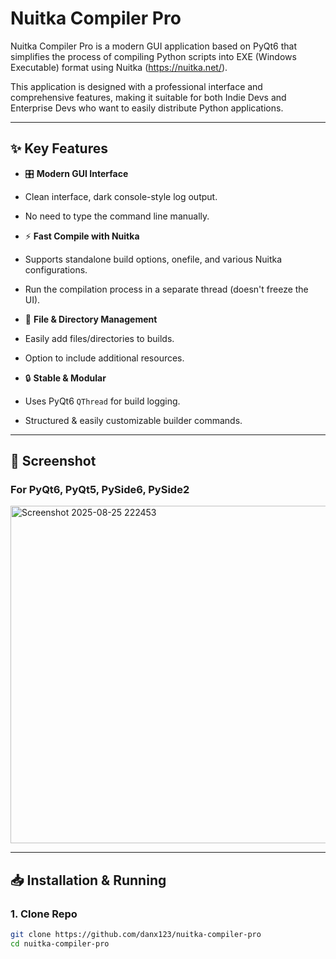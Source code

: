 # Nuitka Compiler Pro

Nuitka Compiler Pro is a modern GUI application based on PyQt6 that simplifies the process of compiling Python scripts into EXE (Windows Executable) format using Nuitka (https://nuitka.net/).

This application is designed with a professional interface and comprehensive features, making it suitable for both Indie Devs and Enterprise Devs who want to easily distribute Python applications.

---

## ✨ Key Features

- 🎛️ **Modern GUI Interface**
- Clean interface, dark console-style log output.
- No need to type the command line manually.

- ⚡ **Fast Compile with Nuitka**
- Supports standalone build options, onefile, and various Nuitka configurations.
- Run the compilation process in a separate thread (doesn't freeze the UI).

- 📂 **File & Directory Management**
- Easily add files/directories to builds.
- Option to include additional resources.

- 🔒 **Stable & Modular**
- Uses PyQt6 `QThread` for build logging.
- Structured & easily customizable builder commands.

---

## 📸 Screenshot
### For PyQt6, PyQt5, PySide6, PySide2
<img width="602" height="540" alt="Screenshot 2025-08-25 222453" src="https://github.com/user-attachments/assets/0486c044-9905-4962-a18a-467677099136" />


---

## 📥 Installation & Running

### 1. Clone Repo
```bash
git clone https://github.com/danx123/nuitka-compiler-pro
cd nuitka-compiler-pro
